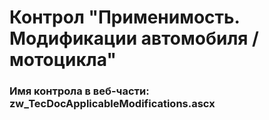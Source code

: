 ﻿---
description: 2.5.0.0
---
# Контрол "Применимость. Модификации автомобиля / мотоцикла"
### Имя контрола в веб-части: zw_TecDocApplicableModifications.ascx

